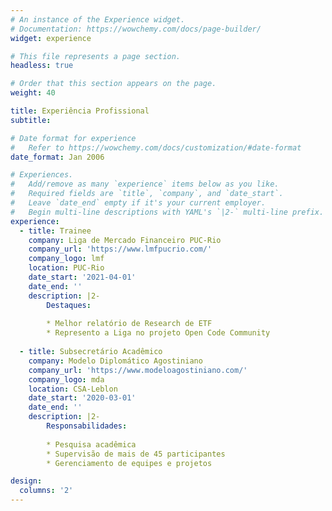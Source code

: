 ```yaml
---
# An instance of the Experience widget.
# Documentation: https://wowchemy.com/docs/page-builder/
widget: experience

# This file represents a page section.
headless: true

# Order that this section appears on the page.
weight: 40

title: Experiência Profissional
subtitle:

# Date format for experience
#   Refer to https://wowchemy.com/docs/customization/#date-format
date_format: Jan 2006

# Experiences.
#   Add/remove as many `experience` items below as you like.
#   Required fields are `title`, `company`, and `date_start`.
#   Leave `date_end` empty if it's your current employer.
#   Begin multi-line descriptions with YAML's `|2-` multi-line prefix.
experience:
  - title: Trainee
    company: Liga de Mercado Financeiro PUC-Rio
    company_url: 'https://www.lmfpucrio.com/'
    company_logo: lmf
    location: PUC-Rio
    date_start: '2021-04-01'
    date_end: ''
    description: |2-
        Destaques:
        
        * Melhor relatório de Research de ETF
        * Represento a Liga no projeto Open Code Community
        
  - title: Subsecretário Acadêmico
    company: Modelo Diplomático Agostiniano
    company_url: 'https://www.modeloagostiniano.com/'
    company_logo: mda
    location: CSA-Leblon
    date_start: '2020-03-01'
    date_end: ''
    description: |2-
        Responsabilidades:
        
        * Pesquisa acadêmica
        * Supervisão de mais de 45 participantes
        * Gerenciamento de equipes e projetos

design:
  columns: '2'
---
```


